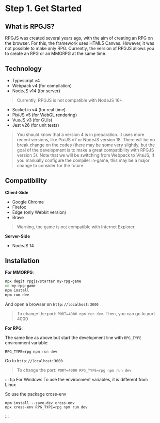 # Step 1. Get Started

## What is RPGJS?

RPGJS was created several years ago, with the aim of creating an RPG on the browser. For this, the framework uses HTML5 Canvas. However, it was not possible to make only RPG. Currently, the version of RPGJS allows you to create an RPG or an MMORPG at the same time.

## Technology

- Typescript v4
- Webpack v4 (for compilation)
- NodeJS v14 (for server)

> Currently, RPGJS is not compatible with NodeJS 16+.

- Socket.io v4 (for real time)
- PixiJS v5 (for WebGL rendering)
- VueJS v3 (for GUIs)
- Jest v26 (for unit tests)

> You should know that a version 4 is in preparation. It uses more recent versions, like PixiJS v7 or NodeJS version 18.
There will be no break change on the codes (there may be some very slightly, but the goal of the development is to make a great compatibility with RPGJS version 3). Note that we will be switching from Webpack to ViteJS, if you manually configure the compiler in-game, this may be a major change to consider for the future


## Compatibility

**Client-Side**

- Google Chrome
- Firefox
- Edge (only Webkit version)
- Brave

> Warning, the game is not compatible with Internet Explorer.

**Server-Side**

- NodeJS 14

## Installation

**For MMORPG**:

```bash
npx degit rpgjs/starter my-rpg-game
cd my-rpg-game
npm install
npm run dev
```

And open a browser on `http://localhost:3000`

 > To change the port: `PORT=4000 npm run dev`. Then, you can go to port 4000

**For RPG**:

The same line as above but start the development line with `RPG_TYPE` environment variable:

`RPG_TYPE=rpg npm run dev`

Go to `http://localhost:3000`

> To change the port: `PORT=4000 RPG_TYPE=rpg npm run dev`

::: tip For Windows
To use the environment variables, it is different from Linux

So use the package cross-env

```
npm install --save-dev cross-env
npx cross-env RPG_TYPE=rpg npm run dev
```
:::